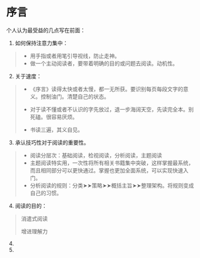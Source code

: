 # 序言

个人认为最受益的几点写在前面：

1. 如何保持注意力集中：

> - 用手指或者用笔引导视线，防止走神。
> - 做一个主动阅读者，要带着明确的目的或问题去阅读。动机性。
> 

2. 关于速度：

> - 《序言》读得太快或者太慢，都一无所获。要识别每页每段文字的意义。控制油门。清楚自己的状态。
>
>
> - 对于读不懂或者不认识的字先放过，退一步海阔天空，先读完全本。别死磕。很容易厌烦。
>- 书读三遍，其义自见。
>

3. 承认技巧性对于阅读的重要性。
>- 阅读分层次：基础阅读，检视阅读，分析阅读，主题阅读
>- 主题阅读特实用，一次性将所有相关书籍集中突破，这样掌握最系统，而且相同部分可以更快通过。掌握也更加全面系统，可以实现快速入门。
>- 分析阅读的规则：分类➤➤策略➤➤概括主旨➤➤整理架构。将规则变成自己的习惯。


4. 阅读的目的：

> 消遣式阅读
>
> 增进理解力


4. 
5. 



> 